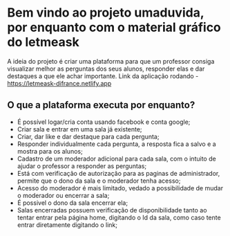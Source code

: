 # Bem vindo ao projeto umaduvida, por enquanto com o material gráfico do letmeask

A ideia do projeto é criar uma plataforma para que um professor consiga visualizar melhor as perguntas dos seus alunos, responder elas e dar destaques a que ele achar importante.
Link da aplicação rodando - https://letmeask-difrance.netlify.app

## O que a plataforma executa por enquanto?

- É possível logar/cria conta usando facebook e conta google;
- Criar sala e entrar em uma sala já existente;
- Criar, dar like e dar destaque para cada pergunta; 
- Responder individualmente cada pergunta, a resposta fica a salvo e a mostra para os alunos;
- Cadastro de um moderador adicional para cada sala, com o intuito de ajudar o professor a responder as perguntas;
- Está com verificação de autorização para as paginas de administrador, permite que o dono da sala e o moderador tenha acesso;
- Acesso do moderador é mais limitado, vedado a possibilidade de mudar o moderador ou encerrar a sala;
- É possivel o dono da sala encerrar ela;
- Salas encerradas possuem verificação de disponibilidade tanto ao tentar entrar pela página home, digitando o Id da sala, como caso tente entrar diretamente digitando o link;

